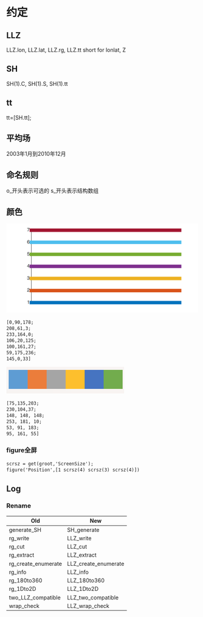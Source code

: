 # 约定
## LLZ
LLZ.lon, LLZ.lat, LLZ.rg, LLZ.tt
short for lonlat, Z
## SH
SH(1).C, SH(1).S, SH(1).tt
## tt
tt=[SH.tt];
## 平均场
2003年1月到2010年12月

## 命名规则
o_开头表示可选的
s_开头表示结构数组
## 颜色

![-c](media/14804776109666/Pasted%20Graphic%204.png)

	[0,90,178;
	208,61,3;
	233,164,0;
	106,20,125;
	100,161,27;
	59,175,236;
	145,0,33]
	
![工作簿1 Microsoft Excel, 今天 at 下午8.10.32](media/14804776109666/%E5%B7%A5%E4%BD%9C%E7%B0%BF1%20Microsoft%20Excel,%20%E4%BB%8A%E5%A4%A9%20at%20%E4%B8%8B%E5%8D%888.10.32.png)

	[75,135,203;
	230,104,37;
	148, 148, 148;
	253, 181, 10;
	53, 91, 183;
	95, 161, 55]
	
### figure全屏
	scrsz = get(groot,'ScreenSize');
	figure('Position',[1 scrsz(4) scrsz(3) scrsz(4)])

## Log
### Rename

| Old |New  |
| --- | --- |
|  generate_SH|  SH_generate|
| rg_write | LLZ_write |
| rg_cut | LLZ_cut |
| rg_extract | LLZ_extract |
| rg_create_enumerate | LLZ_create_enumerate |
| rg_info | LLZ_info |
| rg_180to360 | LLZ_180to360 |
| rg_1Dto2D | LLZ_1Dto2D |
| two_LLZ_compatible | LLZ_two_compatible |
| wrap_check | LLZ_wrap_check |



